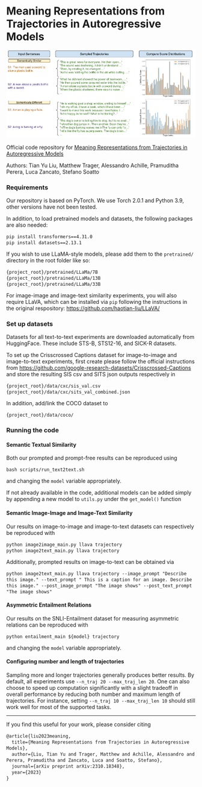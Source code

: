 # Meaning Representations from Trajectories in Autoregressive Models
![Meaning-As-Trajectories](splash.jpg)

Official code repository for [Meaning Representations from Trajectories in Autoregressive Models](https://arxiv.org/pdf/2310.18348.pdf)

Authors: Tian Yu Liu, Matthew Trager, Alessandro Achille, Pramuditha Perera, Luca Zancato, Stefano Soatto 

### Requirements
Our repository is based on PyTorch. We use Torch 2.0.1 and Python 3.9, other versions have not been tested.

In addition, to load pretrained models and datasets, the following packages are also needed:
```
pip install transformers==4.31.0
pip install datasets==2.13.1
```

If you wish to use LLaMA-style models, please add them to the `pretrained/` directory 
in the root folder like so:
```
{project_root}/pretrained/LLaMa/7B
{project_root}/pretrained/LLaMa/13B
{project_root}/pretrained/LLaMa/33B
```

For image-image and image-text similarity experiments, you will 
also require LLaVA, which
can be installed via `pip` following the instructions in the 
original respository: https://github.com/haotian-liu/LLaVA/

### Set up datasets
Datasets for all text-to-text experiments are downloaded automatically
from HuggingFace. These include STS-B, STS12-16, and SICK-R datasets.

To set up the Crisscrossed Captions dataset for image-to-image and 
image-to-text experiments, first create
please follow the official instructions from
https://github.com/google-research-datasets/Crisscrossed-Captions
and store the resulting SIS csv and SITS json outputs respectively in
```
{project_root}/data/cxc/sis_val.csv
{project_root}/data/cxc/sits_val_combined.json
```
In addition, add/link the COCO dataset to
```
{project_root}/data/coco/
```


### Running the code
#### Semantic Textual Similarity
Both our prompted and prompt-free results can be reproduced using 
```
bash scripts/run_text2text.sh
```
and changing the `model` variable appropriately.

If not already available in the code, additional models can be added simply by
appending a new model to `utils.py` under the `get_model()` function

#### Semantic Image-Image and Image-Text Similarity
Our results on image-to-image and image-to-text datasets can 
respectively be reproduced with
```
python image2image_main.py llava trajectory
python image2text_main.py llava trajectory
```
Additionally, prompted results on image-to-text can be obtained via
```
python image2text_main.py llava trajectory --image_prompt "Describe this image." --text_prompt " This is a caption for an image. Describe this image." --post_image_prompt "The image shows" --post_text_prompt "The image shows"
```

#### Asymmetric Entailment Relations
Our results on the SNLI-Entailment dataset for measuring asymmetric
relations can be reproduced with
```
python entailment_main ${model} trajectory
```
and changing the `model` variable appropriately.


#### Configuring number and length of trajectories
Sampling more and longer trajectories generally produces better results. By default, all experiments use `--n_traj 20 --max_traj_len 20`. One can also choose to speed up computation significantly with a slight tradeoff in overall performance by reducing both number and maximum length of trajectories. For instance, setting `--n_traj 10 --max_traj_len 10` should still work well for most of the supported tasks.

---
If you find this useful for your work, please consider citing
```
@article{liu2023meaning,
  title={Meaning Representations from Trajectories in Autoregressive Models},
  author={Liu, Tian Yu and Trager, Matthew and Achille, Alessandro and Perera, Pramuditha and Zancato, Luca and Soatto, Stefano},
  journal={arXiv preprint arXiv:2310.18348},
  year={2023}
}
```
